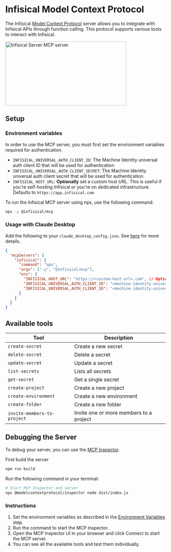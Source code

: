 # Infisical Model Context Protocol

The Infisical [Model Context Protocol](https://modelcontextprotocol.com/) server allows you to integrate with Infisical APIs through function calling. This protocol supports various tools to interact with Infisical.

<a href="https://glama.ai/mcp/servers/@Infisical/infisical-mcp-server">
  <img width="380" height="200" src="https://glama.ai/mcp/servers/@Infisical/infisical-mcp-server/badge" alt="Infisical Server MCP server" />
</a>

## Setup

### Environment variables

In order to use the MCP server, you must first set the environment variables required for authentication.

- `INFISICAL_UNIVERSAL_AUTH_CLIENT_ID`: The Machine Identity universal auth client ID that will be used for authentication
- `INFISICAL_UNIVERSAL_AUTH_CLIENT_SECRET`: The Machine Identity universal auth client secret that will be used for authentication.
- `INFISICAL_HOST_URL`: **Optionally** set a custom host URL. This is useful if you're self-hosting Infisical or you're on dedicated infrastructure. Defaults to `https://app.infisical.com`

To run the Infisical MCP server using npx, use the following command:

```bash
npx -y @infisical/mcp
```

### Usage with Claude Desktop

Add the following to your `claude_desktop_config.json`. See [here](https://modelcontextprotocol.io/quickstart/user) for more details.

```json
{
  "mcpServers": {
    "infisical": {
      "command": "npx",
      "args": ["-y", "@infisical/mcp"],
      "env": {
        "INFISICAL_HOST_URL": "https://<custom-host-url>.com", // Optional
        "INFISICAL_UNIVERSAL_AUTH_CLIENT_ID": "<machine-identity-universal-auth-client-id>",
        "INFISICAL_UNIVERSAL_AUTH_CLIENT_ID": "<machine-identity-universal-auth-client-secret"
      }
    }
  }
}
```

## Available tools

| Tool                        | Description                             |
| --------------------------- | --------------------------------------- |
| `create-secret`             | Create a new secret                     |
| `delete-secret`             | Delete a secret                         |
| `update-secret`             | Update a secret                         |
| `list-secrets`              | Lists all secrets                       |
| `get-secret`                | Get a single secret                     |
| `create-project`            | Create a new project                    |
| `create-environment`        | Create a new environment                |
| `create-folder`             | Create a new folder                     |
| `invite-members-to-project` | Invite one or more members to a project |

## Debugging the Server

To debug your server, you can use the [MCP Inspector](https://modelcontextprotocol.io/docs/tools/inspector).

First build the server

```bash
npm run build
```

Run the following command in your terminal:

```bash
# Start MCP Inspector and server
npx @modelcontextprotocol/inspector node dist/index.js
```

### Instructions

1. Set the environment variables as described in the [Environment Variables ](#environment-variables) step.
2. Run the command to start the MCP Inspector.
3. Open the MCP Inspector UI in your browser and click Connect to start the MCP server.
4. You can see all the available tools and test them individually.